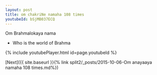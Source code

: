 ```yaml
---
layout: post
title: om chakriNe namaha 108 times
youtubeId: bSjMB037ECQ
---
```

 
 
Om Brahmalokaya nama 
 
 -  Who is the world of Brahma 
 
  
 
  
 
 
 
 
 
 


{% include youtubePlayer.html id=page.youtubeId %}
 
[Next]({{ site.baseurl }}{% link  split2/_posts/2015-10-06-Om anayaaya namaha  108 times.md%})
 
